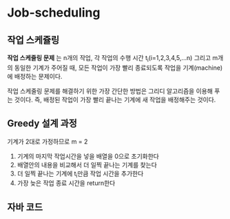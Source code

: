 # Job-scheduling

## 작업 스케쥴링

**작업 스케줄링 문제** 는 n개의 작업, 각 작업의 수행 시간 t<sub>i</sub>(i=1,2,3,4,5,...n) 그리고 m개의 동일한 기계가 주어질 때, 모든 작업이 가장 빨리 종료되도록 작업을 기계(machine)에 배정하는 문제이다.

작업 스케줄링 문제를 해결하기 위한 가장 간단한 방법은 그리디 알고리즘을 이용해 푸는 것이다.
즉, 배정된 작업이 가장 빨리 끝나는 기계에 새 작업을 배정해주는 것이다.

## Greedy 설계 과정

기계가 2대로 가정하므로 m = 2

1. 기계의 마지막 작업시간을 넣을 배열을 0으로 초기화한다
2. 배열안의 내용을 비교해서 더 일찍 끝나는 기계를 찾는다
3. 더 일찍 끝나는 기계에 t<sub>i</sub>만큼 작업 시간을 추가한다
4. 가장 늦은 작업 종료 시간을 return한다

## 자바 코드
```java

